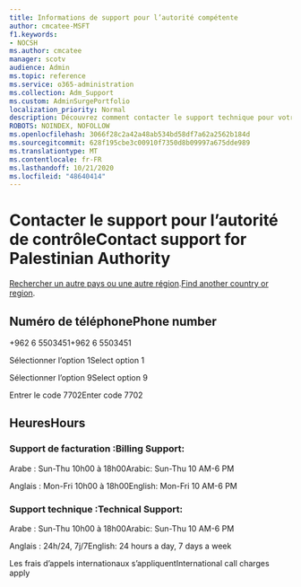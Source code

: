 ```yaml
---
title: Informations de support pour l’autorité compétente
author: cmcatee-MSFT
f1.keywords:
- NOCSH
ms.author: cmcatee
manager: scotv
audience: Admin
ms.topic: reference
ms.service: o365-administration
ms.collection: Adm_Support
ms.custom: AdminSurgePortfolio
localization_priority: Normal
description: Découvrez comment contacter le support technique pour votre pays ou région.
ROBOTS: NOINDEX, NOFOLLOW
ms.openlocfilehash: 3066f28c2a42a48ab534bd58df7a62a2562b184d
ms.sourcegitcommit: 628f195cbe3c00910f7350d8b09997a675dde989
ms.translationtype: MT
ms.contentlocale: fr-FR
ms.lasthandoff: 10/21/2020
ms.locfileid: "48640414"
---
```

# <a name="contact-support-for-palestinian-authority"></a><span data-ttu-id="95698-103">Contacter le support pour l’autorité de contrôle</span><span class="sxs-lookup"><span data-stu-id="95698-103">Contact support for Palestinian Authority</span></span>

<span data-ttu-id="95698-104">[Rechercher un autre pays ou une autre région](../contact-support-for-business-products.md).</span><span class="sxs-lookup"><span data-stu-id="95698-104">[Find another country or region](../contact-support-for-business-products.md).</span></span>

## <a name="phone-number"></a><span data-ttu-id="95698-105">Numéro de téléphone</span><span class="sxs-lookup"><span data-stu-id="95698-105">Phone number</span></span>
<span data-ttu-id="95698-106">+962 6 5503451</span><span class="sxs-lookup"><span data-stu-id="95698-106">+962 6 5503451</span></span>

<span data-ttu-id="95698-107">Sélectionner l’option 1</span><span class="sxs-lookup"><span data-stu-id="95698-107">Select option 1</span></span>

<span data-ttu-id="95698-108">Sélectionner l’option 9</span><span class="sxs-lookup"><span data-stu-id="95698-108">Select option 9</span></span>

<span data-ttu-id="95698-109">Entrer le code 7702</span><span class="sxs-lookup"><span data-stu-id="95698-109">Enter code 7702</span></span>

## <a name="hours"></a><span data-ttu-id="95698-110">Heures</span><span class="sxs-lookup"><span data-stu-id="95698-110">Hours</span></span>
### <a name="billing-support"></a><span data-ttu-id="95698-111">Support de facturation :</span><span class="sxs-lookup"><span data-stu-id="95698-111">Billing Support:</span></span>

<span data-ttu-id="95698-112">Arabe : Sun-Thu 10h00 à 18h00</span><span class="sxs-lookup"><span data-stu-id="95698-112">Arabic: Sun-Thu 10 AM-6 PM</span></span>

<span data-ttu-id="95698-113">Anglais : Mon-Fri 10h00 à 18h00</span><span class="sxs-lookup"><span data-stu-id="95698-113">English: Mon-Fri 10 AM-6 PM</span></span>

### <a name="technical-support"></a><span data-ttu-id="95698-114">Support technique :</span><span class="sxs-lookup"><span data-stu-id="95698-114">Technical Support:</span></span>

<span data-ttu-id="95698-115">Arabe : Sun-Thu 10h00 à 18h00</span><span class="sxs-lookup"><span data-stu-id="95698-115">Arabic: Sun-Thu 10 AM-6 PM</span></span>

<span data-ttu-id="95698-116">Anglais : 24h/24, 7j/7</span><span class="sxs-lookup"><span data-stu-id="95698-116">English: 24 hours a day, 7 days a week</span></span>

<span data-ttu-id="95698-117">Les frais d’appels internationaux s’appliquent</span><span class="sxs-lookup"><span data-stu-id="95698-117">International call charges apply</span></span>
